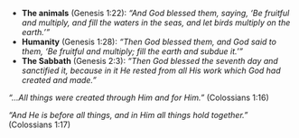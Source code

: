 - **The animals** (Genesis 1:22): _“And God blessed them, saying, ‘Be fruitful and multiply, and fill the waters in the seas, and let birds multiply on the earth.’”_
- **Humanity** (Genesis 1:28): _“Then God blessed them, and God said to them, ‘Be fruitful and multiply; fill the earth and subdue it.’”_
- **The Sabbath** (Genesis 2:3): _“Then God blessed the seventh day and sanctified it, because in it He rested from all His work which God had created and made.”_


_“…All things were created through Him and for Him.”_ (Colossians 1:16)

_“And He is before all things, and in Him all things hold together.”_ (Colossians 1:17)